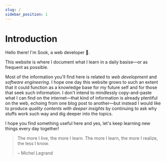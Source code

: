 ```yaml
---
slug: /
sidebar_position: 1
---
```


# Introduction

Hello there! I'm Sook, a web developer 👋.

This website is where I document what I learn in a daily basise—or as frequent as possible.

Most of the information you'll find here is related to _web development_ and _software engineering_. I hope one day this website grows to such an extent that it could function as a knowledge base for my future self and for those that seek such information. I don't intend to mindlessly copy-and-paste what I can find on the internet—that kind of information is already plentiful on the web, echoing from one blog post to another—but instead I would like to produce _quality contents with deeper insights_ by continuing to ask why stuffs work such way and dig deeper into the topics.

I hope you find something useful here and yes, let's keep learning new things every day together!

> The more I live, the more I learn. The more I learn, the more I realize, the less I know.
>
> – Michel Legrand
